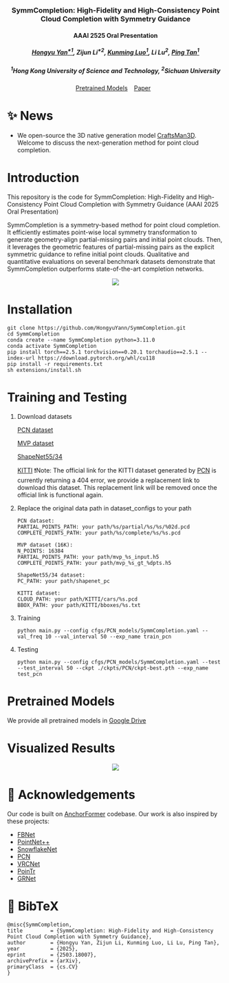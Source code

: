 ### <div align="center">SymmCompletion: High-Fidelity and High-Consistency Point Cloud Completion with Symmetry Guidance<div> 
#### <div align="center">AAAI 2525 Oral Presentation<div> 
#####  <p align="center"> [Hongyu Yan<sup>*1</sup>](https://scholar.google.com/citations?user=TeKnXhkAAAAJ&hl=zh-CN), Zijun Li<sup>*2</sup>, [Kunming Luo<sup>1</sup>](https://coolbeam.github.io/index.html), Li Lu<sup>2</sup>, [Ping Tan<sup>1</sup>](https://ece.hkust.edu.hk/pingtan)
#####  <p align="center"> <sup>1</sup>Hong Kong University of Science and Technology, <sup>2</sup>Sichuan University</p>
<div align="center">
  <a href="https://drive.google.com/drive/folders/1JRdZvdEuPDzXbiLTTvt3pYjGC3Yj3z6p?usp=drive_link">Pretrained Models</a> &ensp;
  <a href="https://arxiv.org/abs/2503.18007">Paper</a> &ensp;
</div>

# ✨ News
- We open-source the 3D native generation model [CraftsMan3D](https://github.com/wyysf-98/CraftsMan3D/tree/main). Welcome to discuss the next-generation method for point cloud completion.

# Introduction
This repository is the code for SymmCompletion: High-Fidelity and High-Consistency Point Cloud Completion with Symmetry Guidance (AAAI 2025 Oral Presentation)

SymmCompletion is a symmetry-based method for point cloud completion. It efficiently estimates point-wise local symmetry transformation to generate geometry-align partial-missing pairs and initial point clouds. Then, it leverages the geometric features of partial-missing pairs as the explicit symmetric guidance to refine initial point clouds. Qualitative and quantitative evaluations on several benchmark datasets demonstrate that SymmCompletion outperforms state-of-the-art completion networks. 

<p align="center">
    <img src="assets/teaser.png"/>
</p>

# Installation
```
git clone https://github.com/HongyuYann/SymmCompletion.git
cd SymmCompletion
conda create --name SymmCompletion python=3.11.0
conda activate SymmCompletion
pip install torch==2.5.1 torchvision==0.20.1 torchaudio==2.5.1 --index-url https://download.pytorch.org/whl/cu118
pip install -r requirements.txt
sh extensions/install.sh
```

# Training and Testing
1. Download datasets

    [PCN dataset](https://gateway.infinitescript.com/s/ShapeNetCompletion)

    [MVP dataset](https://drive.google.com/drive/folders/1ylC-dYFM45KW4K9tPyljBSVyetazCEeH?usp=sharing)

    [ShapeNet55/34](https://drive.google.com/file/d/1jUB5yD7DP97-EqqU2A9mmr61JpNwZBVK/view)

    [KITTI](https://drive.google.com/drive/folders/1JRdZvdEuPDzXbiLTTvt3pYjGC3Yj3z6p?usp=drive_link)
    ❗Note: The official link for the KITTI dataset generated by [PCN](https://github.com/wentaoyuan/pcn) is currently returning a 404 error, we provide a replacement link to download this dataset. This replacement link will be removed once the official link is functional again.


2. Replace the original data path in dataset_configs to your path
    ```
    PCN dataset:
    PARTIAL_POINTS_PATH: your path/%s/partial/%s/%s/%02d.pcd
    COMPLETE_POINTS_PATH: your path/%s/complete/%s/%s.pcd

    MVP dataset (16K):
    N_POINTS: 16384
    PARTIAL_POINTS_PATH: your path/mvp_%s_input.h5
    COMPLETE_POINTS_PATH: your path/mvp_%s_gt_%dpts.h5

    ShapeNet55/34 dataset:
    PC_PATH: your path/shapenet_pc

    KITTI dataset:
    CLOUD_PATH: your path/KITTI/cars/%s.pcd
    BBOX_PATH: your path/KITTI/bboxes/%s.txt
    ```
3. Training
    ```
    python main.py --config cfgs/PCN_models/SymmCompletion.yaml --val_freq 10 --val_interval 50 --exp_name train_pcn
    ```
4. Testing
    ```
    python main.py --config cfgs/PCN_models/SymmCompletion.yaml --test --test_interval 50 --ckpt ./ckpts/PCN/ckpt-best.pth --exp_name test_pcn
    ```
# Pretrained Models
We provide all pretrained models in [Google Drive](https://drive.google.com/drive/folders/1JRdZvdEuPDzXbiLTTvt3pYjGC3Yj3z6p?usp=drive_link)

# Visualized Results
<p align="center">
    <img src="assets/PCN-vis.png"/>
</p>

# 🤗 Acknowledgements
Our code is built on [AnchorFormer](https://github.com/chenzhik/AnchorFormer) codebase. Our work is also inspired by these projects:
- [FBNet](https://github.com/hikvision-research/3DVision/)
- [PointNet++](https://github.com/erikwijmans/Pointnet2_PyTorch)
- [SnowflakeNet](https://github.com/AllenXiangX/SnowflakeNet)
- [PCN](https://github.com/wentaoyuan/pcn)
- [VRCNet](https://github.com/paul007pl/VRCNet/tree/main)
- [PoinTr](https://github.com/yuxumin/PoinTr)
- [GRNet](https://github.com/hzxie/GRNet)

# 📖 BibTeX

    @misc{SymmCompletion,
    title         = {SymmCompletion: High-Fidelity and High-Consistency Point Cloud Completion with Symmetry Guidance}, 
    author        = {Hongyu Yan, Zijun Li, Kunming Luo, Li Lu, Ping Tan},
    year          = {2025},
    eprint        = {2503.18007},
    archivePrefix = {arXiv},
    primaryClass  = {cs.CV}
    }

